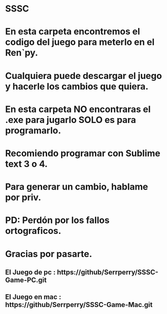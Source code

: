 # SSSC
# En esta carpeta encontremos el codigo del juego para meterlo en el Ren`py.
# Cualquiera puede descargar el juego y hacerle los cambios que quiera.
# En esta carpeta NO encontraras el .exe para jugarlo SOLO es para programarlo.
# 
# Recomiendo programar con Sublime text 3 o 4.
# Para generar un cambio, hablame por priv.
# PD: Perdón por los fallos ortograficos.
# Gracias por pasarte.
## El Juego de pc : https://github/Serrperry/SSSC-Game-PC.git
## El Juego en mac : https://github/Serrperry/SSSC-Game-Mac.git
